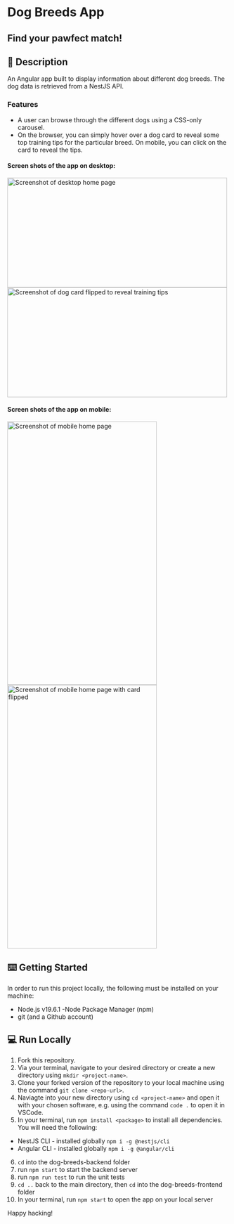 # Dog Breeds App
## Find your pawfect match!

## 📝  Description 

An Angular app built to display information about different dog breeds. The dog data is retrieved from a NestJS API.

### Features

* A user can browse through the different dogs using a CSS-only carousel.
* On the browser, you can simply hover over a dog card to reveal some top training tips for the particular breed. On mobile, you can click on the card to reveal the tips.

#### Screen shots of the app on desktop:

<img width="500" height="250" alt="Screenshot of desktop home page" src="https://github.com/leahbanks/dog-breeds-app/assets/118462248/737a2710-7262-432c-a8fb-546226502841"> <img width="500" height="250" alt="Screenshot of dog card flipped to reveal training tips" src="https://github.com/leahbanks/dog-breeds-app/assets/118462248/f5a3a82f-e8f5-4dd1-8cba-3e3212de1577">

#### Screen shots of the app on mobile:

<img width="340" height="600" alt="Screenshot of mobile home page" src="https://github.com/leahbanks/dog-breeds-app/assets/118462248/79dafcdc-2efd-4ac0-b6cb-4e582adfd067">
<img width="340" height="600" alt="Screenshot of mobile home page with card flipped" src="https://github.com/leahbanks/dog-breeds-app/assets/118462248/b3bcbac2-3fcd-48c0-822a-65c183d92f41">


## ⌨️  Getting Started 

In order to run this project locally, the following must be installed on your machine:

 * Node.js v19.6.1 -Node Package Manager (npm) 
 * git (and a Github account)


## 💻  Run Locally

1. Fork this repository.
2. Via your terminal, navigate to your desired directory or create a new directory using `mkdir <project-name>`. 
3. Clone your forked version of the repository to your local machine using the command `git clone <repo-url>`.
3. Naviagte into your new directory using `cd <project-name>` and open it with your chosen software, e.g. using the command `code .` to open it in VSCode.
4. In your terminal, run `npm install <package>` to install all dependencies. You will need the following:
  * NestJS CLI - installed globally `npm i -g @nestjs/cli`
  * Angular CLI - installed globally `npm i -g @angular/cli`
6. `cd` into the dog-breeds-backend folder
7. run `npm start` to start the backend server
8. run `npm run test` to run the unit tests
9. `cd ..` back to the main directory, then `cd` into the dog-breeds-frontend folder
10. In your terminal, run `npm start` to open the app on your local server

Happy hacking!

